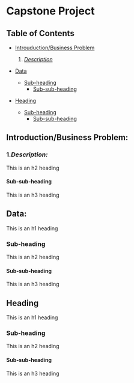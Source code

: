 
# Capstone Project


## Table of Contents

- [Introuduction/Business Problem](#heading)
  1. [*Description*](#sub-heading)
    
- [Data](#heading-1)
  * [Sub-heading](#sub-heading-1)
    + [Sub-sub-heading](#sub-sub-heading-1)
- [Heading](#heading-2)
  * [Sub-heading](#sub-heading-2)
    + [Sub-sub-heading](#sub-sub-heading-2)


<!-- toc -->

## Introduction/Business Problem:

### 1.*Description:*

This is an h2 heading

#### Sub-sub-heading

This is an h3 heading

## Data:

This is an h1 heading

### Sub-heading

This is an h2 heading

#### Sub-sub-heading

This is an h3 heading

## Heading

This is an h1 heading

### Sub-heading

This is an h2 heading

#### Sub-sub-heading

This is an h3 heading
